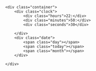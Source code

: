 

    <div class="container">
        <div class="clock">
            <div class="hours">22:</div>
            <div class="minutes">50:</div>
            <div class="seconds">30</div>

        </div>
        <div class="date">
            <span class="day"></span>
            <span class="today"></span>
            <span class="month"></span>
        </div>

    </div>








